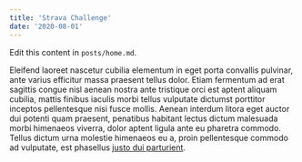 ```yaml
---
title: 'Strava Challenge'
date: '2020-08-01'
---
```


Edit this content in `posts/home.md`.

Eleifend laoreet nascetur cubilia elementum in eget porta convallis pulvinar, ante varius efficitur massa praesent tellus dolor. Etiam fermentum ad erat sagittis congue nisl aenean nostra ante tristique orci est aptent aliquam cubilia, mattis finibus iaculis morbi tellus vulputate dictumst porttitor inceptos pellentesque nisi fusce mollis. Aenean interdum litora eget auctor dui potenti quam praesent, penatibus habitant lectus dictum malesuada morbi himenaeos viverra, dolor aptent ligula ante eu pharetra commodo. Tellus dictum urna molestie himenaeos eu a, proin pellentesque commodo ad vulputate, est phasellus [justo dui parturient](https://www.strava.com).